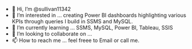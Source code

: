 - 👋 Hi, I’m @sullivan11342
- 👀 I’m interested in ... creating Power BI dashboards highlighting various KPIs through queries I build in SSMS and MySQL.
- 🌱 I’m currently learning ... SSMS, MySQL, Power BI, Tableau, SSIS
- 💞️ I’m looking to collaborate on ...
- 📫 How to reach me ... feel freee to Email or call me. 

<!---
sullivan11342/sullivan11342 is a ✨ special ✨ repository because its `README.md` (this file) appears on your GitHub profile.
You can click the Preview link to take a look at your changes.
--->

